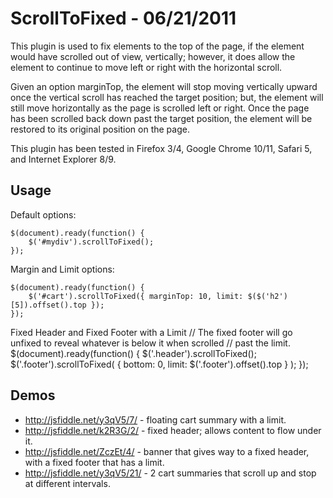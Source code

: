 ScrollToFixed - 06/21/2011
==========================

This plugin is used to fix elements to the top of the page, if the element
would have scrolled out of view, vertically; however, it does allow the
element to continue to move left or right with the horizontal scroll.

Given an option marginTop, the element will stop moving vertically upward
once the vertical scroll has reached the target position; but, the
element will still move horizontally as the page is scrolled left or right.
Once the page has been scrolled back down past the target position, the
element will be restored to its original position on the page.

This plugin has been tested in Firefox 3/4, Google Chrome 10/11, Safari 5,
and Internet Explorer 8/9.

## Usage ##

Default options:

    $(document).ready(function() {
        $('#mydiv').scrollToFixed();
    });

Margin and Limit options:

    $(document).ready(function() {
        $('#cart').scrollToFixed({ marginTop: 10, limit: $($('h2')[5]).offset().top });
    });

Fixed Header and Fixed Footer with a Limit
    // The fixed footer will go unfixed to reveal whatever is below it when scrolled
    // past the limit.
    $(document).ready(function() {
        $('.header').scrollToFixed();
        $('.footer').scrollToFixed( { bottom: 0, limit: $('.footer').offset().top } );
    });

## Demos ##

* http://jsfiddle.net/y3qV5/7/ - floating cart summary with a limit.
* http://jsfiddle.net/k2R3G/2/ - fixed header; allows content to flow under it.
* http://jsfiddle.net/ZczEt/4/ - banner that gives way to a fixed header, with a fixed footer that has a limit.
* http://jsfiddle.net/y3qV5/21/ - 2 cart summaries that scroll up and stop at different intervals.